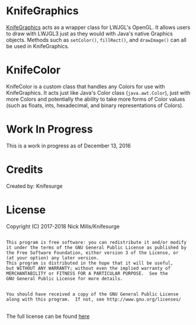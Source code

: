 # KnifeGraphics

<a 
href="https://github.com/Knifesurge/KnifeGraphics/blob/master/src/com/knifesurge/KnifeGraphics/KnifeGraphics.java">KnifeGraphics</a> 
acts 
as a wrapper class for 
LWJGL's OpenGL. It allows users to 
draw with LWJGL3 just as they would with Java's native Graphics objects. Methods 
such as <code>setColor()</code>, <code>fillRect()</code>, and <code>drawImage()</code> 
can all be used in KnifeGraphics.

# KnifeColor

KnifeColor is a custom class that handles any Colors for use with KnifeGraphics. 
It acts just like Java's Color class (<code>java.awt.Color</code>), just with more Colors and 
potentially the ability to take more forms of Color values (such as floats, ints, 
hexadecimal, and binary representations of Colors). 

# Work In Progress

This is a work in progress as of December 13, 2016

# Credits

Created by: Knifesurge

# License
Copyright (C) 2017-2018 Nick Mills/Knifesurge
<pre>
<code>
This program is free software: you can redistribute it and/or modify
it under the terms of the GNU General Public License as published by
the Free Software Foundation, either version 3 of the License, or
(at your option) any later version.
This program is distributed in the hope that it will be useful,
but WITHOUT ANY WARRANTY; without even the implied warranty of
MERCHANTABILITY or FITNESS FOR A PARTICULAR PURPOSE.  See the
GNU General Public License for more details.


You should have received a copy of the GNU General Public License
along with this program.  If not, see http://www.gnu.org/licenses/
</code>
</pre>

The full license can be found <a href="https://github.com/Knifesurge/KnifeGraphics/blob/master/LICENSE"> here </a>
